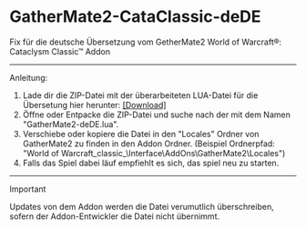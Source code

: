 # GatherMate2-CataClassic-deDE
Fix für die deutsche Übersetzung vom GetherMate2 World of Warcraft®: Cataclysm Classic™ Addon
***
Anleitung:
1. Lade dir die ZIP-Datei mit der überarbeiteten LUA-Datei für die Übersetung hier herunter: [[Download]](https://github.com/csBlackWolf/GatherMate2-CataClassic-deDE/archive/refs/heads/main.zip)
2. Öffne oder Entpacke die ZIP-Datei und suche nach der mit dem Namen "GatherMate2-deDE.lua".
3. Verschiebe oder kopiere die Datei in den "Locales" Ordner von GatherMate2 zu finden in den Addon Ordner. (Beispiel Ordnerpfad: "World of Warcraft\_classic_\Interface\AddOns\GatherMate2\Locales")
4. Falls das Spiel dabei läuf empfiehlt es sich, das spiel neu zu starten.
***
> [!IMPORTANT]
> Updates von dem Addon werden die Datei verumutlich überschreiben, sofern der Addon-Entwickler die Datei nicht übernimmt.
